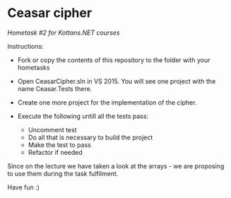 # Ceasar cipher

*Hometask #2 for Kottans.NET courses*

Instructions:

- Fork or copy the contents of this repository to the folder with your hometasks
- Open CeasarCipher.sln in VS 2015. You will see one project with the name Ceasar.Tests there.
- Create one more project for the implementation of the cipher.
- Execute the following untill all the tests pass:

   - Uncomment test
   - Do all that is necessary to build the project
   - Make the test to pass
   - Refactor if needed
   
Since on the lecture we have taken a look at the arrays - we are proposing to use them during the task fulfilment.

Have fun :)
